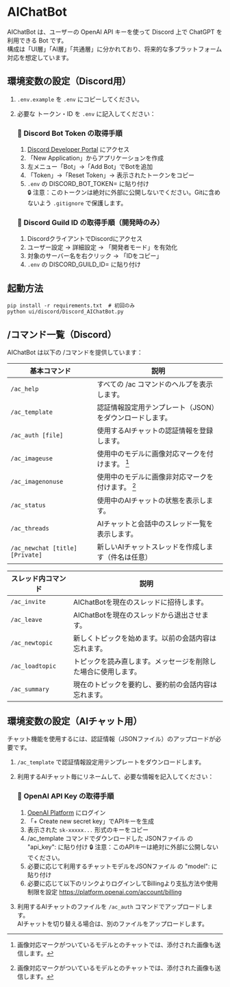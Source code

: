 # AIChatBot

AIChatBot は、ユーザーの OpenAI API キーを使って Discord 上で ChatGPT を利用できる Bot です。  
構成は「UI層」「AI層」「共通層」に分かれており、将来的な多プラットフォーム対応を想定しています。

## 環境変数の設定（Discord用）

1. `.env.example` を `.env` にコピーしてください。
2. 必要な トークン・ID を `.env` に記入してください：
   ### 🔹 Discord Bot Token の取得手順
   1. [Discord Developer Portal](https://discord.com/developers/applications) にアクセス
   2. 「New Application」からアプリケーションを作成
   3. 左メニュー「Bot」→「Add Bot」でBotを追加
   4. 「Token」→「Reset Token」→ 表示されたトークンをコピー
   5. `.env` の DISCORD_BOT_TOKEN= に貼り付け  
   🔒 注意：このトークンは絶対に外部に公開しないでください。Gitに含めないよう `.gitignore` で保護します。

   ### 🔹 Discord Guild ID の取得手順（開発時のみ）
   1. DiscordクライアントでDiscordにアクセス
   2. ユーザー設定 → 詳細設定 → 「開発者モード」を有効化
   3. 対象のサーバー名を右クリック → 「IDをコピー」
   4. `.env` の DISCORD_GUILD_ID= に貼り付け

## 起動方法

```shell
pip install -r requirements.txt  # 初回のみ
python ui/discord/Discord_AIChatBot.py
```

## /コマンド一覧（Discord）

AIChatBot は以下の /コマンドを提供しています：

| 基本コマンド                   | 説明                                                          |
|--------------------------------|---------------------------------------------------------------|
| `/ac_help`                     | すべての /ac コマンドのヘルプを表示します。                   |
| `/ac_template`                 | 認証情報設定用テンプレート（JSON）をダウンロードします。      |
| `/ac_auth [file]`              | 使用するAIチャットの認証情報を登録します。                    |
| `/ac_imageuse`                 | 使用中のモデルに画像対応マークを付けます。 [^1]               |
| `/ac_imagenonuse`              | 使用中のモデルに画像非対応マークを付けます。 [^1]             |
| `/ac_status`                   | 使用中のAIチャットの状態を表示します。                        |
| `/ac_threads`                  | AIチャットと会話中のスレッド一覧を表示します。                |
| `/ac_newchat [title] [Private]`| 新しいAIチャットスレッドを作成します（件名は任意）            |

[^1]: 画像対応マークがついているモデルとのチャットでは、添付された画像も送信します。


| スレッド内コマンド             | 説明                                                          |
|--------------------------------|---------------------------------------------------------------|
| `/ac_invite`                   | AIChatBotを現在のスレッドに招待します。                       |
| `/ac_leave`                    | AIChatBotを現在のスレッドから退出させます。                   |
| `/ac_newtopic`                 | 新しくトピックを始めます。以前の会話内容は忘れます。          |
| `/ac_loadtopic`                | トピックを読み直します。メッセージを削除した場合に使用します。|
| `/ac_summary`                  | 現在のトピックを要約し、要約前の会話内容は忘れます。          |

## 環境変数の設定（AIチャット用）

チャット機能を使用するには、認証情報（JSONファイル）のアップロードが必要です。  
1. `/ac_template` で認証情報設定用テンプレートをダウンロードします。
2. 利用するAIチャット毎にリネームして、必要な情報を記入してください：

   ### 🔹 OpenAI API Key の取得手順
   1. [OpenAI Platform](https://platform.openai.com/account/api-keys) にログイン
   2. 「+ Create new secret key」でAPIキーを生成
   3. 表示された `sk-xxxxx...` 形式のキーをコピー
   4. /ac_template コマンドでダウンロードした JSONファイル の "api_key": に貼り付け
   🔒 注意：このAPIキーは絶対に外部に公開しないでください。
   5. 必要に応じて利用するチャットモデルをJSONファイル の "model": に貼り付け
   6. 必要に応じて以下のリンクよりログインしてBillingより支払方法や使用制限を設定
      https://platform.openai.com/account/billing

3. 利用するAIチャットのファイルを `/ac_auth` コマンドでアップロードします。  
   AIチャットを切り替える場合は、別のファイルをアップロードします。

